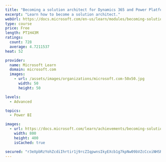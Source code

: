```yaml
---
title: "Becoming a solution architect for Dynamics 365 and Power Platform"
excerpt: "Learn how to become a solution architect."
webUrl: https://docs.microsoft.com/en-us/learn/modules/becoming-solution-architect/
type: course
price: Free
length: PT1H43M
ratings:
  count: 728
  average: 4.7211537
heat: 52

provider:
  name: Microsoft Learn
  domain: microsoft.com
  images:
    - url: /assets/images/organizations/microsoft.com-50x50.jpg
      width: 50
      height: 50

levels:
  - Advanced

topics:
  - Power BI

images:
  - url: https://docs.microsoft.com/learn/achievements/becoming-solution-architect-social.png
    width: 800
    height: 400
    isCached: true

secured: "r3eXpbRzYohZcdiIhrtir1j9rcZIqpwnsIkyEXcb1g7kpNw09bVZcCcxiNHSRvDPeTrkABxaqO+tW3DD4OG+4GUVhYsbk5R+frbtth0Rp8iAXQXaoELpUNH25Bu2fp0mh0aTrhabX62TYYUtnB9AxGNz06xj9D3zaX1PCwAx7J0w5RN8g35A4MRBmBfGIuFZxEVJFjF1efB0FVSu3zyagY+DhK9XcSewfURj9/RGVj7fAkKFHBgtiiblD388B4zvengmQyoyJ0G2TjGSP/jY8DlTF9rEtrsM+VqHRU1RWXNIT1TEvEnfKDnc5QQCAyxYuyELYAcB+JRT4ZUOisM44Ik2OaNwHltYved1ZmOG+uL7q2bOGhxOWA6ZOyKw23z4qVjt5hgkacHfCKcgTZmXeWlmT7WfpkDrXLHVnCxZ7lM=;4/fTco8NVrWABpQMpV7Ogw=="
---
```


